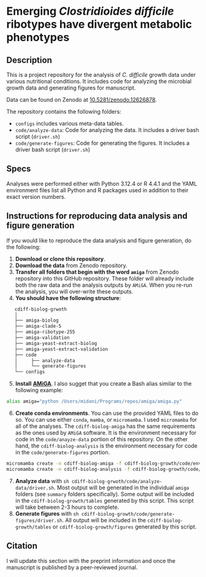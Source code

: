 # Emerging *Clostridioides difficile* ribotypes have divergent metabolic phenotypes

## Description 
This is a project repository for the analysis of _C. difficile_ growth data under various nutritional conditions. It includes code for analyzing the microbial growth data and generating figures for manuscript. 

Data can be found on Zenodo at [10.5281/zenodo.12626878](https://10.5281/zenodo.1262687). 

The repository contains the following folders:

  - `configs` includes various meta-data tables.
  - `code/analyze-data`: Code for analyzing the data. It includes a driver bash script (`driver.sh`)
  - `code/generate-figures`: Code for generating the figures. It includes a driver bash script (`driver.sh`)

## Specs
Analyses were performed either with Python 3.12.4 or R 4.4.1 and the YAML environment files list all Python and R packages used in addition to their exact version numbers. 

## Instructions for reproducing data analysis and figure generation

If you would like to reproduce the data analysis and figure generation, do the following:

1) **Download or clone this repository**.
2) **Download the data** from Zenodo repository. 
3) **Transfer all folders that begin with the word `amiga`** from Zenodo repository into this GitHub repository. These folder will already include both the raw data and the analysis outputs by `AMiGA`. When you re-run the analysis, you will over-write these outputs. 
4) **You should have the following structure**:

```bash
   cdiff-biolog-grwoth
   │
   ├── amiga-biolog
   ├── amiga-clade-5
   ├── amiga-ribotype-255
   ├── amiga-validation
   ├── amiga-yeast-extract-biolog
   ├── amiga-yeast-extract-validation
   ├── code
   │     ├── analyze-data
   │     └── generate-figures
   └── configs
```

5) **Install** [**AMiGA**](https://github.com/firasmidani/amiga). I also sugget that you create a Bash alias similar to the following example:

```bash
alias amiga="python /Users/midani/Programs/repos/amiga/amiga.py"
```
   
6) **Create conda environments**. You can use the provided YAML files to do so. You can use either `conda`, `mamba`, or `micromamba`. I used `micromamba` for all of the analyses. The `cdiff-biolog-amiga` has the same requirements as the ones used by `AMiGA` software. It is the environment necessary for code in the `code/anayze-data` portion of this repository. On the other hand, the `cdiff-biolog-analysis` is the environment necessary for code in the `code/generate-figures` portion.

```bash
micromamba create -n cdiff-biolog-amiga -f cdiff-biolog-growth/code/environment-amiga.yml
micromamba create -n cdiff-biolog-analysis -f cdiff-biolog-growth/code/environment-analysis.yml
```


7) **Analyze data** with `sh cdiff-biolog-grwoth/code/analyze-data/driver.sh`. Most output will be generated in the individual `amiga` folders (see `summary` folders specifically). Some output will be included in the `cdiff-biolog-growth/tables` generated by this script. This script will take between 2-3 hours to complete. 
8) **Generate figures** with `sh cdiff-biolog-growth/code/generate-figures/driver.sh`. All output will be included in the `cdiff-biolog-growth/tables` or `cdiff-biolog-growth/figures` generated by this script.

## Citation 
I will update this section with the preprint information and once the manuscript is published by a peer-reviewed journal. 



